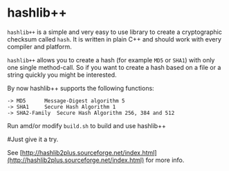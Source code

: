 hashlib++
=========

`hashlib++` is a simple and very easy to use library to create a cryptographic
checksum called `hash`. It is written in plain C++ and should work with every compiler and platform. 

`hashlib++` allows you to create a hash (for example `MD5` or `SHA1`) with only one single method-call. So if you want to create a hash based on a file or a string quickly you might be interested. 


By now hashlib++ supports the following functions:

	-> MD5		Message-Digest algorithm 5
	-> SHA1  	Secure Hash Algorithm 1
	-> SHA2-Family 	Secure Hash Algorithm 256, 384 and 512
	

Run amd/or modify `build.sh` to build and use hashlib++

#Just give it a try.

See [http://hashlib2plus.sourceforge.net/index.html](http://hashlib2plus.sourceforge.net/index.html) for more info.